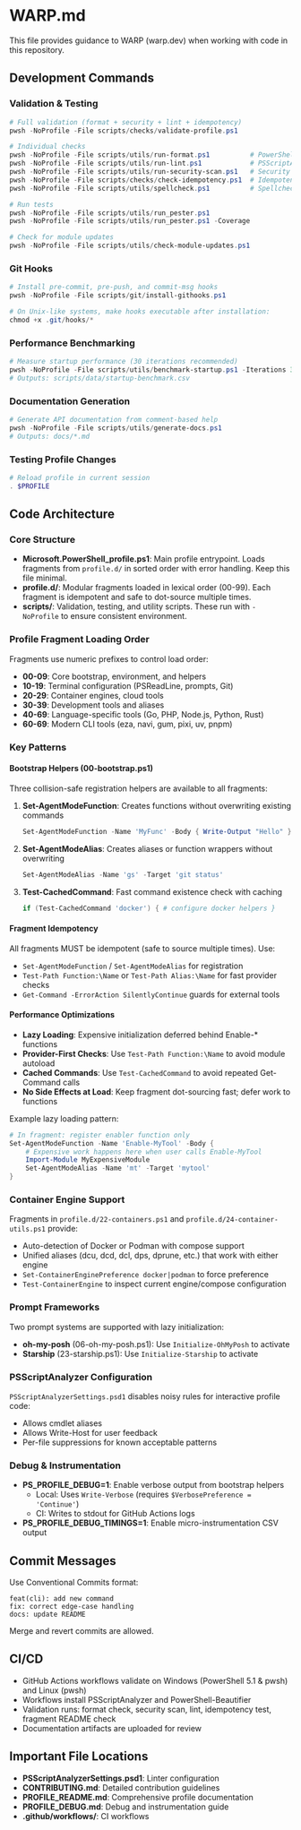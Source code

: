 # WARP.md

This file provides guidance to WARP (warp.dev) when working with code in this repository.

## Development Commands

### Validation & Testing

```powershell
# Full validation (format + security + lint + idempotency)
pwsh -NoProfile -File scripts/checks/validate-profile.ps1

# Individual checks
pwsh -NoProfile -File scripts/utils/run-format.ps1          # PowerShell-Beautifier
pwsh -NoProfile -File scripts/utils/run-lint.ps1            # PSScriptAnalyzer
pwsh -NoProfile -File scripts/utils/run-security-scan.ps1   # Security analysis
pwsh -NoProfile -File scripts/checks/check-idempotency.ps1  # Idempotency test
pwsh -NoProfile -File scripts/utils/spellcheck.ps1          # Spellcheck

# Run tests
pwsh -NoProfile -File scripts/utils/run_pester.ps1
pwsh -NoProfile -File scripts/utils/run_pester.ps1 -Coverage

# Check for module updates
pwsh -NoProfile -File scripts/utils/check-module-updates.ps1
```

### Git Hooks

```powershell
# Install pre-commit, pre-push, and commit-msg hooks
pwsh -NoProfile -File scripts/git/install-githooks.ps1

# On Unix-like systems, make hooks executable after installation:
chmod +x .git/hooks/*
```

### Performance Benchmarking

```powershell
# Measure startup performance (30 iterations recommended)
pwsh -NoProfile -File scripts/utils/benchmark-startup.ps1 -Iterations 30
# Outputs: scripts/data/startup-benchmark.csv
```

### Documentation Generation

```powershell
# Generate API documentation from comment-based help
pwsh -NoProfile -File scripts/utils/generate-docs.ps1
# Outputs: docs/*.md
```

### Testing Profile Changes

```powershell
# Reload profile in current session
. $PROFILE
```

## Code Architecture

### Core Structure

- **Microsoft.PowerShell_profile.ps1**: Main profile entrypoint. Loads fragments from `profile.d/` in sorted order with error handling. Keep this file minimal.
- **profile.d/**: Modular fragments loaded in lexical order (00-99). Each fragment is idempotent and safe to dot-source multiple times.
- **scripts/**: Validation, testing, and utility scripts. These run with `-NoProfile` to ensure consistent environment.

### Profile Fragment Loading Order

Fragments use numeric prefixes to control load order:

- **00-09**: Core bootstrap, environment, and helpers
- **10-19**: Terminal configuration (PSReadLine, prompts, Git)
- **20-29**: Container engines, cloud tools
- **30-39**: Development tools and aliases
- **40-69**: Language-specific tools (Go, PHP, Node.js, Python, Rust)
- **60-69**: Modern CLI tools (eza, navi, gum, pixi, uv, pnpm)

### Key Patterns

#### Bootstrap Helpers (00-bootstrap.ps1)

Three collision-safe registration helpers are available to all fragments:

1. **Set-AgentModeFunction**: Creates functions without overwriting existing commands

   ```powershell
   Set-AgentModeFunction -Name 'MyFunc' -Body { Write-Output "Hello" }
   ```

2. **Set-AgentModeAlias**: Creates aliases or function wrappers without overwriting

   ```powershell
   Set-AgentModeAlias -Name 'gs' -Target 'git status'
   ```

3. **Test-CachedCommand**: Fast command existence check with caching

   ```powershell
   if (Test-CachedCommand 'docker') { # configure docker helpers }
   ```

#### Fragment Idempotency

All fragments MUST be idempotent (safe to source multiple times). Use:

- `Set-AgentModeFunction` / `Set-AgentModeAlias` for registration
- `Test-Path Function:\Name` or `Test-Path Alias:\Name` for fast provider checks
- `Get-Command -ErrorAction SilentlyContinue` guards for external tools

#### Performance Optimizations

- **Lazy Loading**: Expensive initialization deferred behind Enable-* functions
- **Provider-First Checks**: Use `Test-Path Function:\Name` to avoid module autoload
- **Cached Commands**: Use `Test-CachedCommand` to avoid repeated Get-Command calls
- **No Side Effects at Load**: Keep fragment dot-sourcing fast; defer work to functions

Example lazy loading pattern:

```powershell
# In fragment: register enabler function only
Set-AgentModeFunction -Name 'Enable-MyTool' -Body {
    # Expensive work happens here when user calls Enable-MyTool
    Import-Module MyExpensiveModule
    Set-AgentModeAlias -Name 'mt' -Target 'mytool'
}
```

### Container Engine Support

Fragments in `profile.d/22-containers.ps1` and `profile.d/24-container-utils.ps1` provide:

- Auto-detection of Docker or Podman with compose support
- Unified aliases (dcu, dcd, dcl, dps, dprune, etc.) that work with either engine
- `Set-ContainerEnginePreference docker|podman` to force preference
- `Test-ContainerEngine` to inspect current engine/compose configuration

### Prompt Frameworks

Two prompt systems are supported with lazy initialization:

- **oh-my-posh** (06-oh-my-posh.ps1): Use `Initialize-OhMyPosh` to activate
- **Starship** (23-starship.ps1): Use `Initialize-Starship` to activate

### PSScriptAnalyzer Configuration

`PSScriptAnalyzerSettings.psd1` disables noisy rules for interactive profile code:

- Allows cmdlet aliases
- Allows Write-Host for user feedback
- Per-file suppressions for known acceptable patterns

### Debug & Instrumentation

- **PS_PROFILE_DEBUG=1**: Enable verbose output from bootstrap helpers
  - Local: Uses `Write-Verbose` (requires `$VerbosePreference = 'Continue'`)
  - CI: Writes to stdout for GitHub Actions logs
- **PS_PROFILE_DEBUG_TIMINGS=1**: Enable micro-instrumentation CSV output

## Commit Messages

Use Conventional Commits format:

```text
feat(cli): add new command
fix: correct edge-case handling
docs: update README
```

Merge and revert commits are allowed.

## CI/CD

- GitHub Actions workflows validate on Windows (PowerShell 5.1 & pwsh) and Linux (pwsh)
- Workflows install PSScriptAnalyzer and PowerShell-Beautifier
- Validation runs: format check, security scan, lint, idempotency test, fragment README check
- Documentation artifacts are uploaded for review

## Important File Locations

- **PSScriptAnalyzerSettings.psd1**: Linter configuration
- **CONTRIBUTING.md**: Detailed contribution guidelines
- **PROFILE_README.md**: Comprehensive profile documentation
- **PROFILE_DEBUG.md**: Debug and instrumentation guide
- **.github/workflows/**: CI workflows

